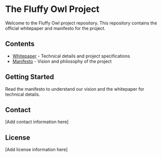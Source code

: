 # The Fluffy Owl Project

Welcome to the Fluffy Owl project repository. This repository contains the official whitepaper and manifesto for the project.

## Contents

- [Whitepaper](WhitePaper.pdf) - Technical details and project specifications
- [Manifesto](THE%20FLUFFY%20OWL%20MANIFESTO%20.pdf) - Vision and philosophy of the project

## Getting Started

Read the manifesto to understand our vision and the whitepaper for technical details.

## Contact

[Add contact information here]

## License

[Add license information here] 